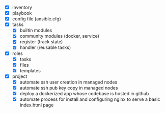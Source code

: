 - [x] inventory
- [x] playbook
- [x] config file (ansible.cfg)
- [x] tasks 
	- [x] builtin modules
	- [x] community modules (docker, service)
	- [x] register (track state)
	- [x] handler (reusable tasks)
- [x] roles
	- [x] tasks
	- [x] files
	- [x] templates
- [x] project
	- [x] automate ssh user creation in managed nodes
	- [x] automate ssh pub key copy in managed nodes
	- [x] deploy a dockerized app whose codebase is hosted in github
	- [x] automate process for install and configuring nginx to serve a basic index.html page
